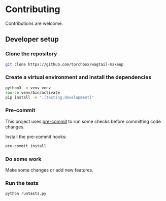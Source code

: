 # Contributing

Contributions are welcome.

## Developer setup

### Clone the repository

```bash
git clone https://github.com/torchbox/wagtail-makeup
```

### Create a virtual environment and install the dependencies

```bash
python3 -m venv venv
source venv/bin/activate
pip install -e ".[testing,development]"
```

### Pre-commit

This project uses [pre-commit](https://pre-commit.com/) to run some checks before committing code changes.

Install the pre-commit hooks:

```bash
pre-commit install
```

### Do some work

Make some changes or add new features.

### Run the tests

```bash
python runtests.py
```

